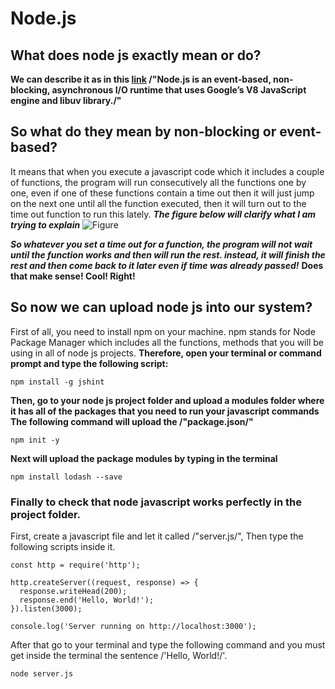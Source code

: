 # Node.js
## What does node js exactly mean or do?

**We can describe it as in this [link](https://www.sitepoint.com/an-introduction-to-node-js/) /"Node.js is an event-based, non-blocking, asynchronous I/O runtime that uses Google’s V8 JavaScript engine and libuv library./"**

## So what do they mean by non-blocking or event-based?
It means that when you execute a javascript code which it includes a couple of functions, the program will run consecutively all the functions one by one, even if one of these functions contain a time out then it will just jump on the next one until all the function executed, then it will turn out to the time out function to run this lately.
***The figure below will clarify what I am trying to explain***
![Figure](https://uploads.sitepoint.com/wp-content/uploads/2012/10/1516152673node_event_loop.png)

***So whatever you set a time out for a function, the program will not wait until the function works and then will run the rest. instead, it will finish the rest and then come back to it later even if time was already passed!***
**Does that make sense! Cool! Right!**

## So now we can upload node js into our system? 
First of all, you need to install npm on your machine. npm stands for Node Package Manager which includes all the functions, methods that you will be using in all of node js projects. 
**Therefore, open your terminal or command prompt and type the following script:**
```
npm install -g jshint
```

**Then, go to your node js project folder and upload a modules folder where it has all of the packages that you need to run your javascript commands**
**The following command will upload the /"package.json/"**
```
npm init -y
```
**Next will upload the package modules by typing in the terminal**
```
npm install lodash --save
```

### Finally to check that node javascript works perfectly in the project folder.
First, create a javascript file and let it called /"server.js/", Then type the following scripts inside it.
```
const http = require('http');

http.createServer((request, response) => {
  response.writeHead(200);
  response.end('Hello, World!');
}).listen(3000);

console.log('Server running on http://localhost:3000');
``` 
After that go to your terminal and type the following command and you must get inside the terminal the sentence /'Hello, World!/'.
```
node server.js
```